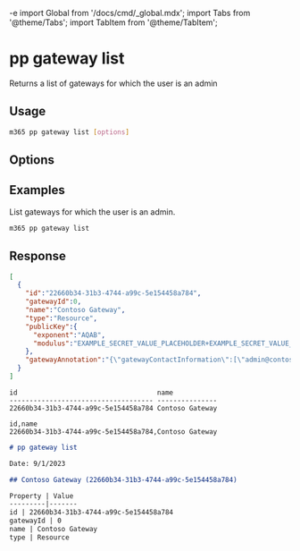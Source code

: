 -e <!-- DISCLAIMER: All secrets, passwords, and sensitive values in this document are examples only and not real credentials. -->
import Global from '/docs/cmd/_global.mdx';
import Tabs from '@theme/Tabs';
import TabItem from '@theme/TabItem';

# pp gateway list

Returns a list of gateways for which the user is an admin

## Usage

```sh
m365 pp gateway list [options]
```

## Options

<Global />

## Examples

List gateways for which the user is an admin.

```sh
m365 pp gateway list
```

## Response

<Tabs>
  <TabItem value="JSON">

  ```json
  [
    {
      "id":"22660b34-31b3-4744-a99c-5e154458a784",
      "gatewayId":0,
      "name":"Contoso Gateway",
      "type":"Resource",
      "publicKey":{
        "exponent":"AQAB",
        "modulus":"EXAMPLE_SECRET_VALUE_PLACEHOLDER+EXAMPLE_SECRET_VALUE_PLACEHOLDER+sH6MRf/+EXAMPLE_SECRET_VALUE_PLACEHOLDER/EXAMPLE_SECRET_VALUE_PLACEHOLDER+gwuE5bjnmjazFljQ5sOP0VdA0fRoId3+nI7n1rSgRq265jNHX84HZbm2D/Pk8C0dElTmYEswGPDWEJQ=="
      },
      "gatewayAnnotation":"{\"gatewayContactInformation\":[\"admin@contoso.onmicrosoft.com\"],\"gatewayVersion\":\"3000.122.8\",\"gatewayWitnessString\":\"{\\"EncryptedResult\\":\\"EXAMPLE_SECRET_VALUE_PLACEHOLDER/KTJXpw9/1SiyhpO+EXAMPLE_SECRET_VALUE_PLACEHOLDER+XGB/lQ==\\",\\"IV\\":\\"QxCYjHEl8Ab9i78ZBYpnDw==\\",\\"Signature\\":\\"EXAMPLE_SECRET_VALUE_PLACEHOLDER=\\"}\",\"gatewayMachine\":\"SPFxDevelop\",\"gatewaySalt\":\"rA1M34AdgdCbOYQMvo/izA==\",\"gatewayWitnessStringLegacy\":null,\"gatewaySaltLegacy\":null,\"gatewayDepartment\":null,\"gatewayVirtualNetworkSubnetId\":null}"
    }
  ]
  ```

  </TabItem>
  <TabItem value="Text">

  ```text
  id                                   name
  ------------------------------------ ---------------
  22660b34-31b3-4744-a99c-5e154458a784 Contoso Gateway
  ```

  </TabItem>
  <TabItem value="CSV">

  ```csv
  id,name
  22660b34-31b3-4744-a99c-5e154458a784,Contoso Gateway
  ```

  </TabItem>
  <TabItem value="Markdown">

  ```md
  # pp gateway list

  Date: 9/1/2023

  ## Contoso Gateway (22660b34-31b3-4744-a99c-5e154458a784)
  
  Property | Value
  ---------|-------
  id | 22660b34-31b3-4744-a99c-5e154458a784
  gatewayId | 0
  name | Contoso Gateway
  type | Resource
  ```

  </TabItem>
</Tabs>
